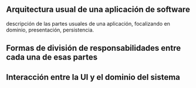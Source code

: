 Arquitectura usual de una aplicación de software
------------------------------------------------

descripción de las partes usuales de una aplicación, focalizando en dominio, presentación, persistencia.  

Formas de división de responsabilidades entre cada una de esas partes
---------------------------------------------------------------------

Interacción entre la UI y el dominio del sistema
------------------------------------------------
